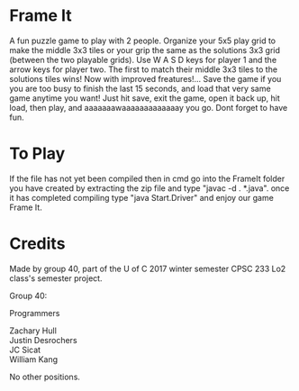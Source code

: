 # Frame It
A fun puzzle game to play with 2 people. Organize your 5x5 play grid to make the middle 3x3 tiles or your grip the same as the solutions 3x3 grid (between the two playable grids).
Use W A S D keys for player 1 and the arrow keys for player two. The first to match their middle 3x3 tiles to the solutions tiles wins! Now with improved freatures!... Save the game if you 
you are too busy to finish the last 15 seconds, and load that very same game anytime you want! Just hit save, exit the game, open it back up, hit load, then play,
and aaaaaaawaaaaaaaaaaaaay you go. Dont forget to have fun.

# To Play
If the file has not yet been compiled then in cmd go into the FrameIt folder you have created by extracting the zip file and type "javac -d . *.java". once it has completed compiling type "java Start.Driver"
and enjoy our game Frame It.

# Credits
Made by group 40, part of the U of C 2017 winter semester CPSC 233 Lo2 class's semester project.

Group 40:

Programmers

Zachary Hull     
Justin Desrochers     
JC Sicat     
William Kang

No other positions.
